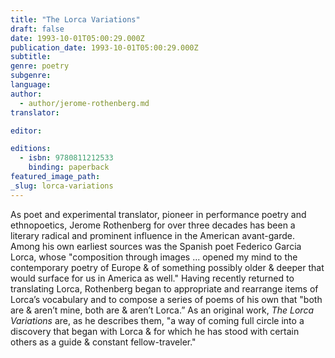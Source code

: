 ```yaml
---
title: "The Lorca Variations"
draft: false
date: 1993-10-01T05:00:29.000Z
publication_date: 1993-10-01T05:00:29.000Z
subtitle:
genre: poetry
subgenre:
language:
author:
  - author/jerome-rothenberg.md
translator:

editor:

editions:
  - isbn: 9780811212533
    binding: paperback
featured_image_path:
_slug: lorca-variations
---
```


As poet and experimental translator, pioneer in performance poetry and ethnopoetics, Jerome Rothenberg for over three decades has been a literary radical and prominent influence in the American avant-garde. Among his own earliest sources was the Spanish poet Federico Garcia Lorca, whose "composition through images ... opened my mind to the contemporary poetry of Europe & of something possibly older & deeper that would surface for us in America as well." Having recently returned to translating Lorca, Rothenberg began to appropriate and rearrange items of Lorca’s vocabulary and to compose a series of poems of his own that "both are & aren’t mine, both are & aren’t Lorca.” As an original work, _The Lorca Variations_ are, as he describes them, "a way of coming full circle into a discovery that began with Lorca & for which he has stood with certain others as a guide & constant fellow-traveler."

